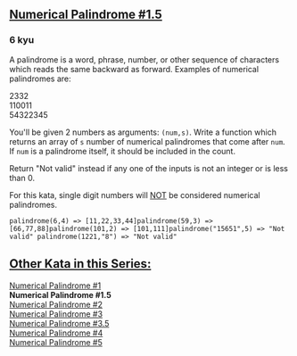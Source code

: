 <h2><a href=https://www.codewars.com/kata/58e09234ca6895c7b300008c/train/javascript target="_blank">Numerical Palindrome #1.5</a></h2><h3>6 kyu</h3><p>A palindrome is a word, phrase, number, or other sequence of characters which reads the same backward as forward. Examples of numerical palindromes are:</p><p>2332 <br>110011 <br>54322345</p><p>You'll be given 2 numbers as arguments: <code>(num,s)</code>.  Write a function which returns an array of <code>s</code> number of numerical palindromes that come after <code>num</code>. If <code>num</code> is a palindrome itself, it should be included in the count. </p><p>Return "Not valid" instead if any one of the inputs is not an integer or is less than 0.</p><p>For this kata, single digit numbers will <u>NOT</u> be considered numerical palindromes. </p><pre><code>palindrome(6,4) =&gt; [11,22,33,44]palindrome(59,3) =&gt; [66,77,88]palindrome(101,2) =&gt; [101,111]palindrome("15651",5) =&gt; "Not valid" palindrome(1221,"8") =&gt; "Not valid" </code></pre><h2><u>Other Kata in this Series:</u></h2> <a href="https://www.codewars.com/kata/58ba6fece3614ba7c200017f" data-turbolinks="false" target="_blank">Numerical Palindrome #1</a><br><b>Numerical Palindrome #1.5 </b><br><a href="https://www.codewars.com/kata/58de819eb76cf778fe00005c" data-turbolinks="false" target="_blank">Numerical Palindrome #2</a><br><a href="https://www.codewars.com/kata/58df62fe95923f7a7f0000cc" data-turbolinks="false" target="_blank">Numerical Palindrome #3</a><br><a href="https://www.codewars.com/kata/58e2708f9bd67fee17000080" data-turbolinks="false" target="_blank">Numerical Palindrome #3.5</a><br><a href="https://www.codewars.com/kata/58df8b4d010a9456140000c7" data-turbolinks="false" target="_blank">Numerical Palindrome #4</a><br><a href="https://www.codewars.com/kata/58e26b5d92d04c7a4f00020a" data-turbolinks="false" target="_blank">Numerical Palindrome #5</a>